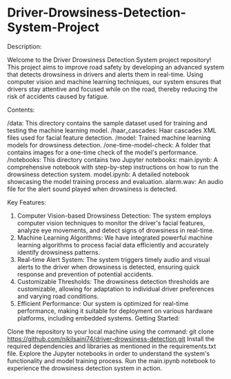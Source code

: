 # Driver-Drowsiness-Detection-System-Project

 Description:

Welcome to the Driver Drowsiness Detection System project repository! This project aims to improve road safety by developing an advanced system that detects drowsiness in drivers and alerts them in real-time. Using computer vision and machine learning techniques, our system ensures that drivers stay attentive and focused while on the road, thereby reducing the risk of accidents caused by fatigue.

Contents:

/data: This directory contains the sample dataset used for training and testing the machine learning model.
/haar_cascades: Haar cascades XML files used for facial feature detection.
/model: Trained machine learning models for drowsiness detection.
/one-time-model-check: A folder that contains images for a one-time check of the model's performance.
/notebooks: This directory contains two Jupyter notebooks:
 main.ipynb: A comprehensive notebook with step-by-step instructions on how to run the drowsiness detection system.
 model.ipynb: A detailed notebook showcasing the model training process and evaluation.
alarm.wav: An audio file for the alert sound played when drowsiness is detected.

Key Features:
1) Computer Vision-based Drowsiness Detection: The system employs computer vision techniques to monitor the driver's facial features, analyze eye movements, and detect signs of drowsiness in real-time.
2) Machine Learning Algorithms: We have integrated powerful machine learning algorithms to process facial data efficiently and accurately identify drowsiness patterns.
3) Real-time Alert System: The system triggers timely audio and visual alerts to the driver when drowsiness is detected, ensuring quick response and prevention of potential accidents.
4) Customizable Thresholds: The drowsiness detection thresholds are customizable, allowing for adaptation to individual driver preferences and varying road conditions.
5) Efficient Performance: Our system is optimized for real-time performance, making it suitable for deployment on various hardware platforms, including embedded systems.
Getting Started:

Clone the repository to your local machine using the command: git clone https://github.com/nikilsaini74/driver-drowsiness-detection.git
Install the required dependencies and libraries as mentioned in the requirements.txt file.
Explore the Jupyter notebooks in order to understand the system's functionality and model training process.
Run the main.ipynb notebook to experience the drowsiness detection system in action.
